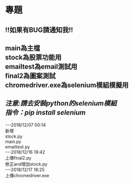 # 專題
!!如果有BUG請通知我!!      
-------
main為主檔      
stock為股票功能用      
emailtest為email測試用      
final2為圖案測試      
chromedriver.exe為selenium模組模擬用      
-------     
*注意:請去安裝python的selenium模組*     
*指令：pip install selenium*      
-------
---2018/12/07   00:14      
新增      
stock.py      
main.py     
emailtest.py          
---2018/12/16   19:42      
上傳final2.py     
修正and增加stock.py      
---2018/12/17   18:25      
上傳chromedriver.exe
